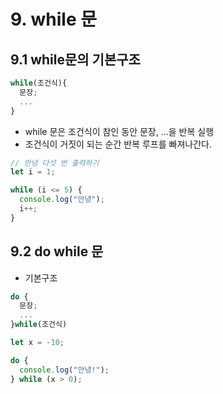 # 9. while 문

## 9.1 while문의 기본구조

```js
while(조건식){
  문장;
  ...
}
```

- while 문은 조건식이 참인 동안 문장, ...을 반복 실행
- 조건식이 거짓이 되는 순간 반복 루프를 빠져나간다.

```js
// 안녕 다섯 번 출력하기
let i = 1;

while (i <= 5) {
  console.log("안녕");
  i++;
}
```

## 9.2 do while 문

- 기본구조

```js
do {
  문장;
  ...
}while(조건식)
```

```js
let x = -10;

do {
  console.log("안녕!");
} while (x > 0);
```
